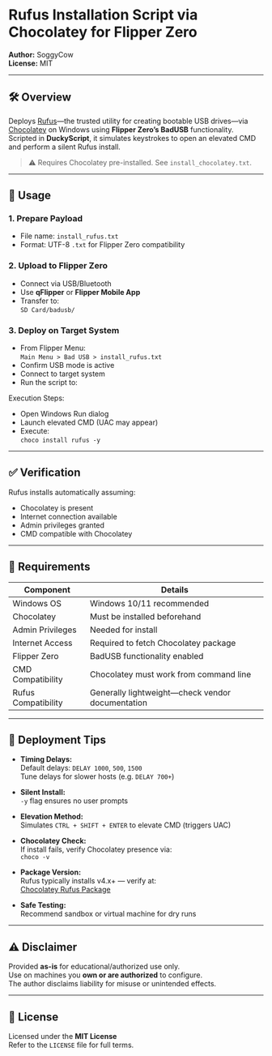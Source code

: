 # Rufus Installation Script via Chocolatey for Flipper Zero

**Author:** SoggyCow  
**License:** MIT

---

## 🛠 Overview

Deploys [Rufus](https://rufus.ie)—the trusted utility for creating bootable USB drives—via [Chocolatey](https://chocolatey.org/) on Windows using **Flipper Zero’s BadUSB** functionality.  
Scripted in **DuckyScript**, it simulates keystrokes to open an elevated CMD and perform a silent Rufus install.

> ⚠️ Requires Chocolatey pre-installed. See `install_chocolatey.txt`.

---

## 🔧 Usage

### 1. Prepare Payload

- File name: `install_rufus.txt`  
- Format: UTF-8 `.txt` for Flipper Zero compatibility

### 2. Upload to Flipper Zero

- Connect via USB/Bluetooth  
- Use **qFlipper** or **Flipper Mobile App**  
- Transfer to:  
  `SD Card/badusb/`

### 3. Deploy on Target System

- From Flipper Menu:  
  `Main Menu > Bad USB > install_rufus.txt`  
- Confirm USB mode is active  
- Connect to target system  
- Run the script to:

Execution Steps:
- Open Windows Run dialog  
- Launch elevated CMD (UAC may appear)  
- Execute:  
  `choco install rufus -y`

---

## ✅ Verification

Rufus installs automatically assuming:
- Chocolatey is present  
- Internet connection available  
- Admin privileges granted  
- CMD compatible with Chocolatey

---

## 🧾 Requirements

| Component            | Details                                              |
|---------------------|------------------------------------------------------|
| Windows OS          | Windows 10/11 recommended                            |
| Chocolatey          | Must be installed beforehand                         |
| Admin Privileges    | Needed for install                                    |
| Internet Access     | Required to fetch Chocolatey package                 |
| Flipper Zero        | BadUSB functionality enabled                         |
| CMD Compatibility   | Chocolatey must work from command line               |
| Rufus Compatibility | Generally lightweight—check vendor documentation     |

---

## 🧪 Deployment Tips

- **Timing Delays:**  
  Default delays: `DELAY 1000`, `500`, `1500`  
  Tune delays for slower hosts (e.g. `DELAY 700+`)

- **Silent Install:**  
  `-y` flag ensures no user prompts

- **Elevation Method:**  
  Simulates `CTRL + SHIFT + ENTER` to elevate CMD (triggers UAC)

- **Chocolatey Check:**  
  If install fails, verify Chocolatey presence via:  
  `choco -v`

- **Package Version:**  
  Rufus typically installs v4.x+ — verify at:  
  [Chocolatey Rufus Package](https://community.chocolatey.org/packages/rufus)

- **Safe Testing:**  
  Recommend sandbox or virtual machine for dry runs

---

## ⚠️ Disclaimer

Provided **as-is** for educational/authorized use only.  
Use on machines you **own or are authorized** to configure.  
The author disclaims liability for misuse or unintended effects.

---

## 📄 License

Licensed under the **MIT License**  
Refer to the `LICENSE` file for full terms.
